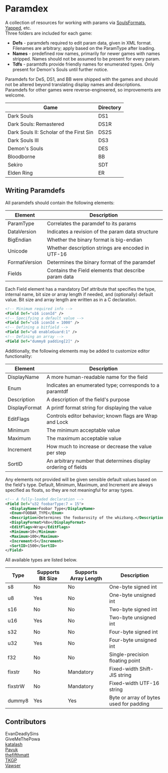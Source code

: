 # Paramdex
A collection of resources for working with params via [SoulsFormats](https://github.com/JKAnderson/SoulsFormats), [Yapped](https://github.com/JKAnderson/Yapped), etc.  
Three folders are included for each game:  
* **Defs** - paramdefs required to edit param data, given in XML format. Filenames are arbitrary; apply based on the ParamType after loading.
* **Names** - predefined row names, primarily for newer games with names stripped. Names should not be assumed to be present for every param.
* **Tdfs** - paramtdfs provide friendly names for enumerated types. Only present for Demon's Souls until further notice.

Paramdefs for DeS, DS1, and BB were shipped with the games and should not be altered beyond translating display names and descriptions.  
Paramdefs for other games were reverse-engineered, so improvements are welcome.  

Game | Directory
-----|----------
Dark Souls | DS1
Dark Souls: Remastered | DS1R
Dark Souls II: Scholar of the First Sin | DS2S
Dark Souls III | DS3
Demon's Souls | DES
Bloodborne | BB
Sekiro | SDT
Elden Ring | ER

## Writing Paramdefs
All paramdefs should contain the following elements:  

Element | Description
--------|------------
ParamType | Correlates the paramdef to its params
DataVersion | Indicates a revision of the param data structure
BigEndian | Whether the binary format is big-endian
Unicode | Whether description strings are encoded in UTF-16
FormatVersion | Determines the binary format of the paramdef
Fields | Contains the Field elements that describe param data

Each Field element has a mandatory Def attribute that specifies the type, internal name, bit size or array length if needed, and (optionally) default value. Bit size and array length are written as in a C declaration.  
```xml
<!-- Minimum required info -->
<Field Def="u16 iconId" />
<!-- Specifying a default value -->
<Field Def="u16 iconId = 1000" />
<!-- Defining a bitfield -->
<Field Def="u8 enableGuard:1" />
<!-- Defining an array -->
<Field Def="dummy8 padding[2]" />
```
Additionally, the following elements may be added to customize editor functionality:  

Element | Description
--------|------------
DisplayName | A more human-readable name for the field
Enum | Indicates an enumerated type; corresponds to a paramtdf
Description | A description of the field's purpose
DisplayFormat | A printf format string for displaying the value
EditFlags | Controls editor behavior; known flags are Wrap and Lock
Minimum | The minimum acceptable value
Maximum | The maximum acceptable value
Increment | How much to increase or decrease the value per step
SortID | An arbitrary number that determines display ordering of fields

Any elements not provided will be given sensible default values based on the field's type. Default, Minimum, Maximum, and Increment are always specified as floats, so they are not meaningful for array types.  
```xml
<!-- A fully-loaded declaration -->
<Field Def="u32 foobarType:7 = 15">
  <DisplayName>Foobar Type</DisplayName>
  <Enum>FOOBAR_TYPE</Enum>
  <Description>Determines the foobarosity of the whizbang.</Description>
  <DisplayFormat>%8x</DisplayFormat>
  <EditFlags>Wrap</EditFlags>
  <Minimum>10</Minimum>
  <Maximum>100</Maximum>
  <Increment>5</Increment>
  <SortID>1500</SortID>
</Field>
```
All available types are listed below.  

Type | Supports Bit Size | Supports Array Length | Description
-----|-------------------|-----------------------|------------
s8 | No | No | One-byte signed int
u8 | Yes | No | One-byte unsigned int
s16 | No | No | Two-byte signed int
u16 | Yes | No | Two-byte unsigned int
s32 | No | No | Four-byte signed int
u32 | Yes | No | Four-byte unsigned int
f32 | No | No | Single-precision floating point
fixstr | No | Mandatory | Fixed-width Shift-JIS string
fixstrW | No | Mandatory | Fixed-width UTF-16 string
dummy8 | Yes | Yes | Byte or array of bytes used for padding

## Contributors
EvanDeadlySins  
GiveMeThePowa  
[katalash](https://github.com/katalash)  
[Pavuk](https://github.com/JohrnaJohrna)  
[thefifthmatt](https://github.com/thefifthmatt)  
[TKGP](https://github.com/JKAnderson)  
[Vawser](https://github.com/vawser)  
